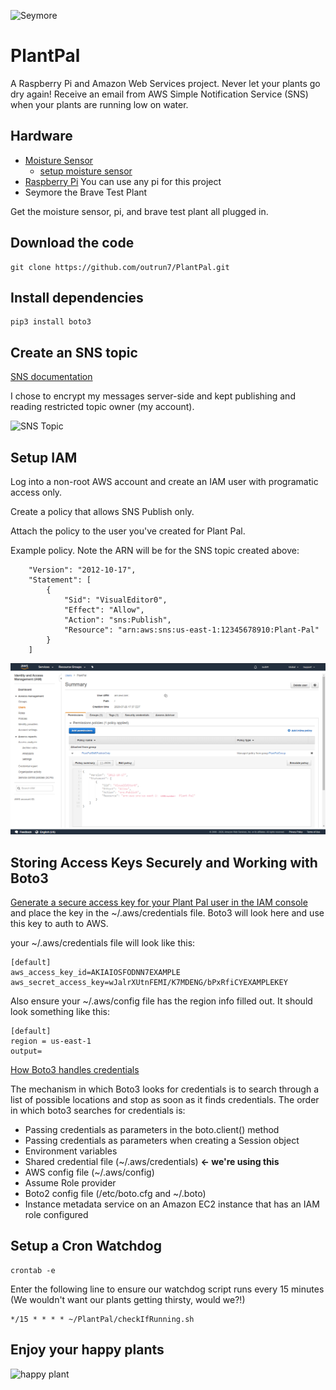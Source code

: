 ![Seymore](https://github.com/outrun7/PlantPal/blob/master/seymore.jpg)

# PlantPal
A Raspberry Pi and Amazon Web Services project. Never let your plants go dry again! Receive an email from AWS Simple Notification Service (SNS) when your plants are running low on water. 

## Hardware

- [Moisture Sensor](https://www.amazon.com/gp/product/B071F4RDHY/)
  - [setup moisture sensor](https://www.instructables.com/id/Soil-Moisture-Sensor-Raspberry-Pi/)
- [Raspberry Pi](https://www.amazon.com/ELEMENT-Element14-Raspberry-Pi-Motherboard/dp/B07P4LSDYV) You can use any pi for this project 
- Seymore the Brave Test Plant  

Get the moisture sensor, pi, and brave test plant all plugged in. 

## Download the code
    git clone https://github.com/outrun7/PlantPal.git
   
## Install dependencies
    pip3 install boto3
    
## Create an SNS topic 
[SNS documentation](https://docs.aws.amazon.com/sns/latest/dg/sns-tutorial-create-topic.html)

I chose to encrypt my messages server-side and kept publishing and reading restricted topic owner (my account). 

![SNS Topic](https://github.com/outrun7/PlantPal/blob/master/snsTopic.PNG)

## Setup IAM
Log into a non-root AWS account and create an IAM user with programatic access only.

Create a policy that allows SNS Publish only. 

Attach the policy to the user you've created for Plant Pal. 

Example policy. Note the ARN will be for the SNS topic created above:
````{
    "Version": "2012-10-17",
    "Statement": [
        {
            "Sid": "VisualEditor0",
            "Effect": "Allow",
            "Action": "sns:Publish",
            "Resource": "arn:aws:sns:us-east-1:12345678910:Plant-Pal"    
        }
    ]
````

![PlantPal User](IAMPlantPalUser.PNG)

## Storing Access Keys Securely and Working with Boto3
[Generate a secure access key for your Plant Pal user in the IAM console](https://docs.aws.amazon.com/general/latest/gr/aws-access-keys-best-practices.html) and place the key in the ~/.aws/credentials file. Boto3 will look here and use this key to auth to AWS. 

your ~/.aws/credentials file will look like this: 
````
[default]
aws_access_key_id=AKIAIOSFODNN7EXAMPLE
aws_secret_access_key=wJalrXUtnFEMI/K7MDENG/bPxRfiCYEXAMPLEKEY
````

Also ensure your ~/.aws/config file has the region info filled out. It should look something like this: 
````
[default]
region = us-east-1
output=
````

[How Boto3 handles credentials](https://boto3.amazonaws.com/v1/documentation/api/1.9.46/guide/configuration.html)  

The mechanism in which Boto3 looks for credentials is to search through a list of possible locations and stop as soon as it finds credentials. The order in which boto3 searches for credentials is:

- Passing credentials as parameters in the boto.client() method
- Passing credentials as parameters when creating a Session object
- Environment variables
- Shared credential file (~/.aws/credentials)   **<- we're using this**
- AWS config file (~/.aws/config)
- Assume Role provider
- Boto2 config file (/etc/boto.cfg and ~/.boto)
- Instance metadata service on an Amazon EC2 instance that has an IAM role configured

## Setup a Cron Watchdog
    crontab -e 
    
Enter the following line to ensure our watchdog script runs every 15 minutes (We wouldn't want our plants getting thirsty, would we?!)

    */15 * * * * ~/PlantPal/checkIfRunning.sh
    
## Enjoy your happy plants 
![happy plant](https://media2.giphy.com/media/ZNn2OLYWJYDC60OKuo/giphy.gif?cid=ecf05e47ujyv884o0b04799z8a9qbjb2t2e8ezh1ryp1qbss&rid=giphy.gif)

